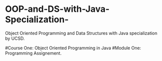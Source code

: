 # OOP-and-DS-with-Java-Specialization-
Object Oriented Programming and Data Structures with Java specialization by UCSD.


#Course One: Object Oriented Programming in Java
        #Module One: Programming Assignement.
